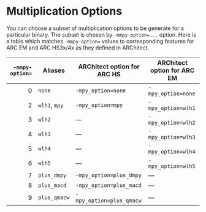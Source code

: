 # Multiplication Options

You can choose a subset of multiplication options to be generate for a
particular binary. The subset is chosen by `-mmpy-option=...` option.
Here is a table which matches `-mmpy-option=` values to corresponding features
for ARC EM and ARC HS3x/4x as they defined in ARChitect.

| `-mmpy-option=` | Aliases       | ARChitect option for ARC HS | ARChitect option for ARC EM |
|----------------:|---------------|-----------------------------|-----------------------------|
|               0 | `none`        | `-mpy_option=none`          | `-mpy_option=none`          |
|               2 | `wlh1`, `mpy` | `-mpy_option=mpy`           | `-mpy_option=wlh1`          |
|               3 | `wlh2`        | —                           | `-mpy_option=wlh2`          |
|               4 | `wlh3`        | —                           | `-mpy_option=wlh3`          |
|               5 | `wlh4`        | —                           | `-mpy_option=wlh4`          |
|               6 | `wlh5`        | —                           | `-mpy_option=wlh5`          |
|               7 | `plus_dmpy`   | `-mpy_option=plus_dmpy`     | —                           |
|               8 | `plus_macd`   | `-mpy_option=plus_macd`     | —                           |
|               9 | `plus_qmacw`  | `-mpy_option=plus_qmacw`    | —                           |
